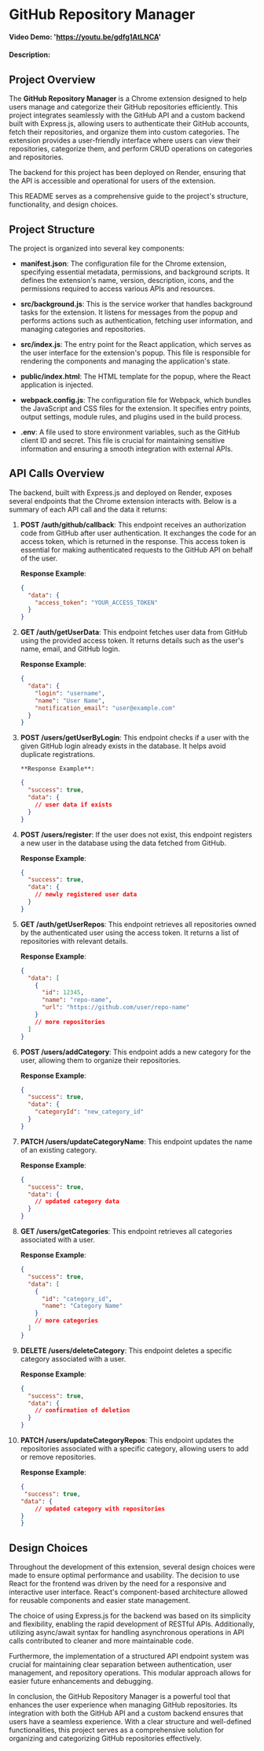 # GitHub Repository Manager

#### Video Demo: 'https://youtu.be/gdfg1AtLNCA'


#### Description:

## Project Overview

The **GitHub Repository Manager** is a Chrome extension designed to help users manage and categorize their GitHub repositories efficiently. This project integrates seamlessly with the GitHub API and a custom backend built with Express.js, allowing users to authenticate their GitHub accounts, fetch their repositories, and organize them into custom categories. The extension provides a user-friendly interface where users can view their repositories, categorize them, and perform CRUD operations on categories and repositories.

The backend for this project has been deployed on Render, ensuring that the API is accessible and operational for users of the extension.

This README serves as a comprehensive guide to the project's structure, functionality, and design choices.

## Project Structure

The project is organized into several key components:

- **manifest.json**: The configuration file for the Chrome extension, specifying essential metadata, permissions, and background scripts. It defines the extension's name, version, description, icons, and the permissions required to access various APIs and resources.

- **src/background.js**: This is the service worker that handles background tasks for the extension. It listens for messages from the popup and performs actions such as authentication, fetching user information, and managing categories and repositories.

- **src/index.js**: The entry point for the React application, which serves as the user interface for the extension's popup. This file is responsible for rendering the components and managing the application's state.

- **public/index.html**: The HTML template for the popup, where the React application is injected.

- **webpack.config.js**: The configuration file for Webpack, which bundles the JavaScript and CSS files for the extension. It specifies entry points, output settings, module rules, and plugins used in the build process.

- **.env**: A file used to store environment variables, such as the GitHub client ID and secret. This file is crucial for maintaining sensitive information and ensuring a smooth integration with external APIs.

## API Calls Overview

The backend, built with Express.js and deployed on Render, exposes several endpoints that the Chrome extension interacts with. Below is a summary of each API call and the data it returns:

1.  **POST /auth/github/callback**:
    This endpoint receives an authorization code from GitHub after user authentication. It exchanges the code for an access token, which is returned in the response. This access token is essential for making authenticated requests to the GitHub API on behalf of the user.

    **Response Example**:

    ```json
    {
      "data": {
        "access_token": "YOUR_ACCESS_TOKEN"
      }
    }
    ```

2.  **GET /auth/getUserData**:
    This endpoint fetches user data from GitHub using the provided access token. It returns details such as the user's name, email, and GitHub login.

    **Response Example**:

    ```json
    {
      "data": {
        "login": "username",
        "name": "User Name",
        "notification_email": "user@example.com"
      }
    }
    ```

3.  **POST /users/getUserByLogin**:
    This endpoint checks if a user with the given GitHub login already exists in the database. It helps avoid duplicate registrations.

        **Response Example**:

    ```json
    {
      "success": true,
      "data": {
        // user data if exists
      }
    }
    ```

4.  **POST /users/register**:
    If the user does not exist, this endpoint registers a new user in the database using the data fetched from GitHub.

    **Response Example**:

    ```json
    {
      "success": true,
      "data": {
        // newly registered user data
      }
    }
    ```

5.  **GET /auth/getUserRepos**:
    This endpoint retrieves all repositories owned by the authenticated user using the access token. It returns a list of repositories with relevant details.

    **Response Example**:

    ```json
    {
      "data": [
        {
          "id": 12345,
          "name": "repo-name",
          "url": "https://github.com/user/repo-name"
        }
        // more repositories
      ]
    }
    ```

6.  **POST /users/addCategory**:
    This endpoint adds a new category for the user, allowing them to organize their repositories.

    **Response Example**:

    ```json
    {
      "success": true,
      "data": {
        "categoryId": "new_category_id"
      }
    }
    ```

7.  **PATCH /users/updateCategoryName**:
    This endpoint updates the name of an existing category.

    **Response Example**:

    ```json
    {
      "success": true,
      "data": {
        // updated category data
      }
    }
    ```

8.  **GET /users/getCategories**:
    This endpoint retrieves all categories associated with a user.

    **Response Example**:

    ```json
    {
      "success": true,
      "data": [
        {
          "id": "category_id",
          "name": "Category Name"
        }
        // more categories
      ]
    }
    ```

9.  **DELETE /users/deleteCategory**:
    This endpoint deletes a specific category associated with a user.

    **Response Example**:

    ```json
    {
      "success": true,
      "data": {
        // confirmation of deletion
      }
    }
    ```

10. **PATCH /users/updateCategoryRepos**:
    This endpoint updates the repositories associated with a specific category, allowing users to add or remove repositories.

    **Response Example**:


    ```json
    {
     "success": true,
    "data": {
        // updated category with repositories
    }
    }
    ```

## Design Choices

Throughout the development of this extension, several design choices were made to ensure optimal performance and usability. The decision to use React for the frontend was driven by the need for a responsive and interactive user interface. React's component-based architecture allowed for reusable components and easier state management.

The choice of using Express.js for the backend was based on its simplicity and flexibility, enabling the rapid development of RESTful APIs. Additionally, utilizing async/await syntax for handling asynchronous operations in API calls contributed to cleaner and more maintainable code.

Furthermore, the implementation of a structured API endpoint system was crucial for maintaining clear separation between authentication, user management, and repository operations. This modular approach allows for easier future enhancements and debugging.

In conclusion, the GitHub Repository Manager is a powerful tool that enhances the user experience when managing GitHub repositories. Its integration with both the GitHub API and a custom backend ensures that users have a seamless experience. With a clear structure and well-defined functionalities, this project serves as a comprehensive solution for organizing and categorizing GitHub repositories effectively.
